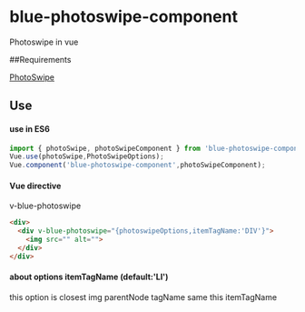 # blue-photoswipe-component

Photoswipe in vue

##Requirements

[PhotoSwipe](https://github.com/dimsemenov/PhotoSwipe)

## Use

#### use in ES6

```javascript
import { photoSwipe, photoSwipeComponent } from 'blue-photoswipe-component';
Vue.use(photoSwipe,PhotoSwipeOptions);
Vue.component('blue-photoswipe-component',photoSwipeComponent);
```

#### Vue directive

v-blue-photoswipe

```html
<div>
  <div v-blue-photoswipe="{photoswipeOptions,itemTagName:'DIV'}">
    <img src="" alt="">  
  </div>
</div>
```

#### about options itemTagName (default:'LI')
this option is closest img parentNode tagName same this itemTagName









